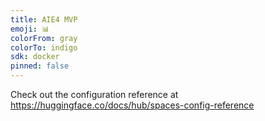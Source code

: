 ```yaml
---
title: AIE4 MVP
emoji: 📊
colorFrom: gray
colorTo: indigo
sdk: docker
pinned: false
---
```


Check out the configuration reference at https://huggingface.co/docs/hub/spaces-config-reference
